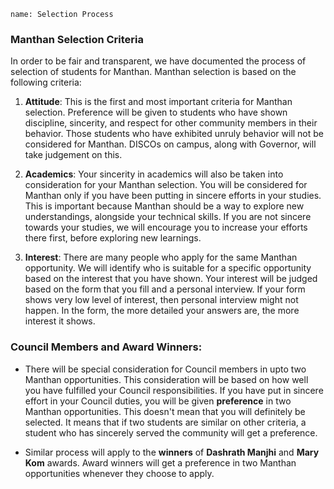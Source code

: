 ```ngMeta
name: Selection Process
```
### Manthan Selection Criteria
In order to be fair and transparent, we have documented the process of selection of students for Manthan. Manthan selection is based on the following criteria:

1. **Attitude**: This is the first and most important criteria for Manthan selection. Preference will be given to students who have shown discipline, sincerity, and respect for other community members in their behavior. Those students who have exhibited unruly behavior will not be considered for Manthan. DISCOs on campus, along with Governor, will take judgement on this.
   
2. **Academics**: Your sincerity in academics will also be taken into consideration for your Manthan selection. You will be considered for Manthan only if you have been putting in sincere efforts in your studies. This is important because Manthan should be a way to explore new understandings, alongside your technical skills. If you are not sincere towards your studies, we will encourage you to increase your efforts there first, before exploring new learnings.

3. **Interest**: There are many people who apply for the same Manthan opportunity. We will identify who is suitable for a specific opportunity based on the interest that you have shown. Your interest will be judged based on the form that you fill and a personal interview. If your form shows very low level of interest, then personal interview might not happen. In the form, the more detailed your answers are, the more interest it shows.

### Council Members and Award Winners:
* There will be special consideration for Council members in upto two Manthan opportunities. This consideration will be based on how well you have fulfilled your Council responsibilities. If you have put in sincere effort in your Council duties, you will be given **preference** in two Manthan opportunities. This doesn't mean that you will definitely be selected. It means that if two students are similar on other criteria, a student who has sincerely served the community will get a preference.

* Similar process will apply to the **winners** of **Dashrath Manjhi** and **Mary Kom** awards. Award winners will get a preference in two Manthan opportunities whenever they choose to apply.
